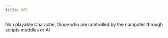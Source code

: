 ```yaml
---
title: NPC
---
```


Non playable Character, those who are controlled by the computer through
scripts muddles or AI